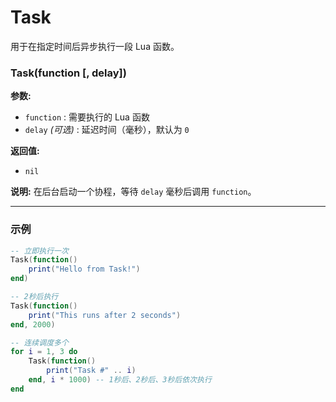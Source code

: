 # Task

用于在指定时间后异步执行一段 Lua 函数。

### Task(function [, delay])

**参数:**

- `function` : 需要执行的 Lua 函数
- `delay`  *(可选)*  : 延迟时间（毫秒），默认为 `0`

**返回值:**

- `nil`

**说明:** 
在后台启动一个协程，等待 `delay` 毫秒后调用 `function`。

---

### 示例

```lua
-- 立即执行一次
Task(function()
    print("Hello from Task!")
end)

-- 2秒后执行
Task(function()
    print("This runs after 2 seconds")
end, 2000)

-- 连续调度多个
for i = 1, 3 do
    Task(function()
        print("Task #" .. i)
    end, i * 1000) -- 1秒后、2秒后、3秒后依次执行
end
```
